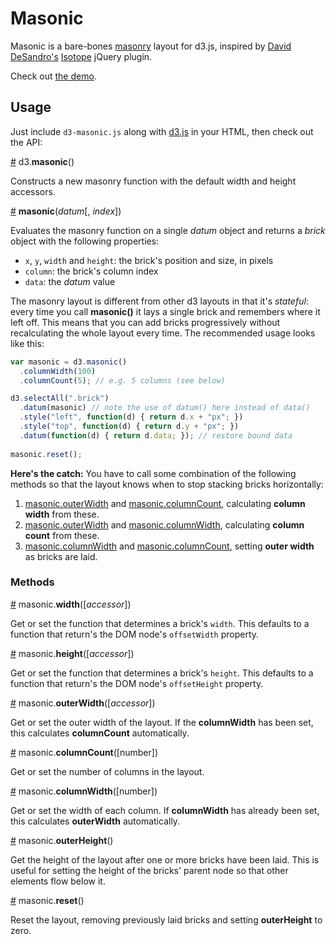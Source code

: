# Masonic
Masonic is a bare-bones [masonry](http://masonry.desandro.com/) layout for
d3.js, inspired by [David DeSandro's](http://desandro.com/)
[Isotope](http://isotope.metafizzy.co/) jQuery plugin.

Check out [the demo](http://shawnbot.github.io/masonic/).

## Usage
Just include `d3-masonic.js` along with [d3.js](http://d3js.org/) in your HTML,
then check out the API:

<a name="d3-masonic" href="#d3-masonic">#</a> d3.**masonic**()

Constructs a new masonry function with the default width and height accessors.

<a name="_masonic" href="#_masonic">#</a> **masonic**(*datum*[, *index*])

Evaluates the masonry function on a single *datum* object and returns a *brick*
object with the following properties:

* `x`, `y`, `width` and `height`: the brick's position and size, in pixels
* `column`: the brick's column index
* `data`: the *datum* value

The masonry layout is different from other d3 layouts in that it's *stateful*: every time you call **masonic()** it lays a single brick and remembers where it left off. This means that you can add bricks progressively without recalculating the whole layout every time. The recommended usage looks like this:

```js
var masonic = d3.masonic()
  .columnWidth(100)
  .columnCount(5); // e.g. 5 columns (see below)

d3.selectAll(".brick")
  .datum(masonic) // note the use of datum() here instead of data()
  .style("left", function(d) { return d.x + "px"; })
  .style("top", function(d) { return d.y + "px"; })
  .datum(function(d) { return d.data; }); // restore bound data
  
masonic.reset();
```

**Here's the catch:** You have to call some combination of the following methods so that the layout knows when to stop stacking bricks horizontally:

1. [masonic.outerWidth](#outerWidth) and [masonic.columnCount](#columnCount), calculating **column width** from these.
1. [masonic.outerWidth](#outerWidth) and [masonic.columnWidth](#columnWidth), calculating **column count** from these.
1. [masonic.columnWidth](#columnWidth) and [masonic.columnCount](#columnCount), setting **outer width** as bricks are laid.

### Methods

<a name="width" href="#width">#</a> masonic.**width**([*accessor*])

Get or set the function that determines a brick's `width`. This defaults to a
function that return's the DOM node's `offsetWidth` property.

<a name="height" href="#height">#</a> masonic.**height**([*accessor*])

Get or set the function that determines a brick's `height`. This defaults to a
function that return's the DOM node's `offsetHeight` property.

<a name="outerWidth" href="#outerWidth">#</a> masonic.**outerWidth**([*accessor*])

Get or set the outer width of the layout. If the **columnWidth** has been set,
this calculates **columnCount** automatically.

<a name="columnCount" href="#columnCount">#</a> masonic.**columnCount**([number])

Get or set the number of columns in the layout.

<a name="columnWidth" href="#columnWidth">#</a> masonic.**columnWidth**([number])

Get or set the width of each column. If **columnWidth** has already been set,
this calculates **outerWidth** automatically.

<a name="outerHeight" href="#outerHeight">#</a> masonic.**outerHeight**()

Get the height of the layout after one or more bricks have been laid. This is
useful for setting the height of the bricks' parent node so that other elements
flow below it.

<a name="reset" href="#reset">#</a> masonic.**reset**()

Reset the layout, removing previously laid bricks and setting **outerHeight**
to zero.
